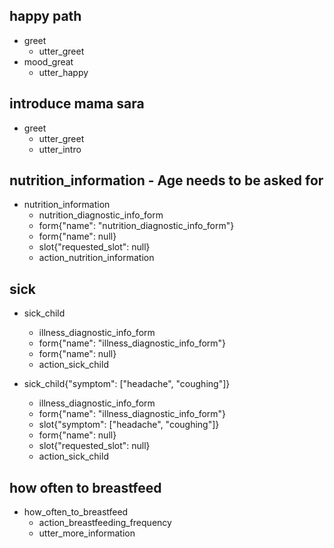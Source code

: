 ## happy path
* greet
  - utter_greet
* mood_great
  - utter_happy
  
## introduce mama sara
* greet
  - utter_greet
  - utter_intro

## nutrition_information - Age needs to be asked for
* nutrition_information
    - nutrition_diagnostic_info_form
    - form{"name": "nutrition_diagnostic_info_form"}
    - form{"name": null}
    - slot{"requested_slot": null}
    - action_nutrition_information
    
## sick
* sick_child
    - illness_diagnostic_info_form
    - form{"name": "illness_diagnostic_info_form"}
    - form{"name": null}
    - action_sick_child
    
* sick_child{"symptom": ["headache", "coughing"]}
    - illness_diagnostic_info_form
    - form{"name": "illness_diagnostic_info_form"}
    - slot{"symptom": ["headache", "coughing"]}
    - form{"name": null}
    - slot{"requested_slot": null}
    - action_sick_child

## how often to breastfeed
* how_often_to_breastfeed
  - action_breastfeeding_frequency
  - utter_more_information

